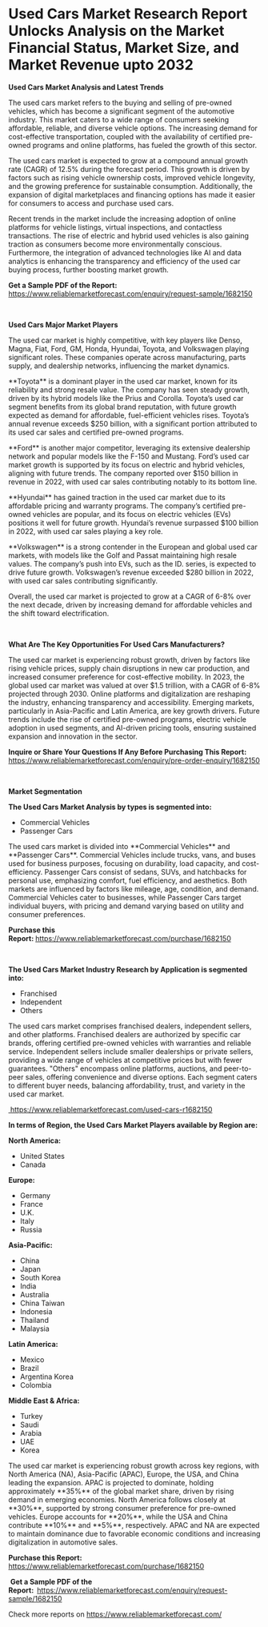 <p><h1>Used Cars Market Research Report Unlocks Analysis on the Market Financial Status, Market Size, and Market Revenue upto 2032</h1></p><p><strong>Used Cars Market Analysis and Latest Trends</strong></p>
<p><p>The used cars market refers to the buying and selling of pre-owned vehicles, which has become a significant segment of the automotive industry. This market caters to a wide range of consumers seeking affordable, reliable, and diverse vehicle options. The increasing demand for cost-effective transportation, coupled with the availability of certified pre-owned programs and online platforms, has fueled the growth of this sector.</p><p>The used cars market is expected to grow at a compound annual growth rate (CAGR) of 12.5% during the forecast period. This growth is driven by factors such as rising vehicle ownership costs, improved vehicle longevity, and the growing preference for sustainable consumption. Additionally, the expansion of digital marketplaces and financing options has made it easier for consumers to access and purchase used cars.</p><p>Recent trends in the market include the increasing adoption of online platforms for vehicle listings, virtual inspections, and contactless transactions. The rise of electric and hybrid used vehicles is also gaining traction as consumers become more environmentally conscious. Furthermore, the integration of advanced technologies like AI and data analytics is enhancing the transparency and efficiency of the used car buying process, further boosting market growth.</p></p>
<p><strong>Get a Sample PDF of the Report:&nbsp;</strong> <a href="https://www.reliablemarketforecast.com/enquiry/request-sample/1682150?utm_campaign=2042&utm_medium=2&utm_source=Github&utm_content=ia&utm_term=22012025&utm_id=used-cars">https://www.reliablemarketforecast.com/enquiry/request-sample/1682150</a></p>
<p>&nbsp;</p>
<p><strong>Used Cars Major Market Players</strong></p>
<p><p>The used car market is highly competitive, with key players like Denso, Magna, Fiat, Ford, GM, Honda, Hyundai, Toyota, and Volkswagen playing significant roles. These companies operate across manufacturing, parts supply, and dealership networks, influencing the market dynamics.</p><p>**Toyota** is a dominant player in the used car market, known for its reliability and strong resale value. The company has seen steady growth, driven by its hybrid models like the Prius and Corolla. Toyota’s used car segment benefits from its global brand reputation, with future growth expected as demand for affordable, fuel-efficient vehicles rises. Toyota’s annual revenue exceeds $250 billion, with a significant portion attributed to its used car sales and certified pre-owned programs.</p><p>**Ford** is another major competitor, leveraging its extensive dealership network and popular models like the F-150 and Mustang. Ford’s used car market growth is supported by its focus on electric and hybrid vehicles, aligning with future trends. The company reported over $150 billion in revenue in 2022, with used car sales contributing notably to its bottom line.</p><p>**Hyundai** has gained traction in the used car market due to its affordable pricing and warranty programs. The company’s certified pre-owned vehicles are popular, and its focus on electric vehicles (EVs) positions it well for future growth. Hyundai’s revenue surpassed $100 billion in 2022, with used car sales playing a key role.</p><p>**Volkswagen** is a strong contender in the European and global used car markets, with models like the Golf and Passat maintaining high resale values. The company’s push into EVs, such as the ID. series, is expected to drive future growth. Volkswagen’s revenue exceeded $280 billion in 2022, with used car sales contributing significantly.</p><p>Overall, the used car market is projected to grow at a CAGR of 6-8% over the next decade, driven by increasing demand for affordable vehicles and the shift toward electrification.</p></p>
<p>&nbsp;</p>
<p><strong>What Are The Key Opportunities For Used Cars Manufacturers?</strong></p>
<p><p>The used car market is experiencing robust growth, driven by factors like rising vehicle prices, supply chain disruptions in new car production, and increased consumer preference for cost-effective mobility. In 2023, the global used car market was valued at over $1.5 trillion, with a CAGR of 6-8% projected through 2030. Online platforms and digitalization are reshaping the industry, enhancing transparency and accessibility. Emerging markets, particularly in Asia-Pacific and Latin America, are key growth drivers. Future trends include the rise of certified pre-owned programs, electric vehicle adoption in used segments, and AI-driven pricing tools, ensuring sustained expansion and innovation in the sector.</p></p>
<p><strong>Inquire or Share Your Questions If Any Before Purchasing This Report:</strong> <a href="https://www.reliablemarketforecast.com/enquiry/pre-order-enquiry/1682150?utm_campaign=2042&utm_medium=2&utm_source=Github&utm_content=ia&utm_term=22012025&utm_id=used-cars">https://www.reliablemarketforecast.com/enquiry/pre-order-enquiry/1682150</a></p>
<p>&nbsp;</p>
<p><strong>Market Segmentation</strong></p>
<p><strong>The Used Cars Market Analysis by types is segmented into:</strong></p>
<p><ul><li>Commercial Vehicles</li><li>Passenger Cars</li></ul></p>
<p><p>The used cars market is divided into **Commercial Vehicles** and **Passenger Cars**. Commercial Vehicles include trucks, vans, and buses used for business purposes, focusing on durability, load capacity, and cost-efficiency. Passenger Cars consist of sedans, SUVs, and hatchbacks for personal use, emphasizing comfort, fuel efficiency, and aesthetics. Both markets are influenced by factors like mileage, age, condition, and demand. Commercial Vehicles cater to businesses, while Passenger Cars target individual buyers, with pricing and demand varying based on utility and consumer preferences.</p></p>
<p><strong>Purchase this Report:&nbsp;</strong><a href="https://www.reliablemarketforecast.com/purchase/1682150?utm_campaign=2042&utm_medium=2&utm_source=Github&utm_content=ia&utm_term=22012025&utm_id=used-cars">https://www.reliablemarketforecast.com/purchase/1682150</a></p>
<p>&nbsp;</p>
<p><strong>The Used Cars Market Industry Research by Application is segmented into:</strong></p>
<p><ul><li>Franchised</li><li>Independent</li><li>Others</li></ul></p>
<p><p>The used cars market comprises franchised dealers, independent sellers, and other platforms. Franchised dealers are authorized by specific car brands, offering certified pre-owned vehicles with warranties and reliable service. Independent sellers include smaller dealerships or private sellers, providing a wide range of vehicles at competitive prices but with fewer guarantees. "Others" encompass online platforms, auctions, and peer-to-peer sales, offering convenience and diverse options. Each segment caters to different buyer needs, balancing affordability, trust, and variety in the used car market.</p></p>
<p><a href="https://www.reliablemarketforecast.com/used-cars-r1682150?utm_campaign=2042&utm_medium=2&utm_source=Github&utm_content=ia&utm_term=22012025&utm_id=used-cars">&nbsp;https://www.reliablemarketforecast.com/used-cars-r1682150</a></p>
<p><strong>In terms of Region, the Used Cars Market Players available by Region are:</strong></p>
<p>
    <p> <strong> North America: </strong>
        <ul>
            <li>United States</li>
            <li>Canada</li>
        </ul>
        </p> 
    <p> <strong> Europe: </strong>
        <ul>
            <li>Germany</li>
            <li>France</li>
            <li>U.K.</li>
            <li>Italy</li>
            <li>Russia</li>
        </ul>
        </p> 
    <p> <strong> Asia-Pacific: </strong>
        <ul>
            <li>China</li>
            <li>Japan</li>
            <li>South Korea</li>
            <li>India</li>
            <li>Australia</li>
            <li>China Taiwan</li>
            <li>Indonesia</li>
            <li>Thailand</li>
            <li>Malaysia</li>
        </ul>
        </p> 
    <p> <strong> Latin America: </strong>
        <ul>
            <li>Mexico</li>
            <li>Brazil</li>
            <li>Argentina Korea</li>
            <li>Colombia</li>
        </ul>
        </p> 
    <p> <strong> Middle East & Africa: </strong>
        <ul>
            <li>Turkey</li>
            <li>Saudi</li>
            <li>Arabia</li>
            <li>UAE</li>
            <li>Korea</li>
        </ul>
    </p>
    </p>
<p><p>The used car market is experiencing robust growth across key regions, with North America (NA), Asia-Pacific (APAC), Europe, the USA, and China leading the expansion. APAC is projected to dominate, holding approximately **35%** of the global market share, driven by rising demand in emerging economies. North America follows closely at **30%**, supported by strong consumer preference for pre-owned vehicles. Europe accounts for **20%**, while the USA and China contribute **10%** and **5%**, respectively. APAC and NA are expected to maintain dominance due to favorable economic conditions and increasing digitalization in automotive sales.</p></p>
<p><strong>Purchase this Report: </strong><a href="https://www.reliablemarketforecast.com/purchase/1682150?utm_campaign=2042&utm_medium=2&utm_source=Github&utm_content=ia&utm_term=22012025&utm_id=used-cars">https://www.reliablemarketforecast.com/purchase/1682150</a></p>
<p>&nbsp;<strong>Get a Sample PDF of the Report:&nbsp;&nbsp;</strong><a href="https://www.reliablemarketforecast.com/enquiry/request-sample/1682150?utm_campaign=2042&utm_medium=2&utm_source=Github&utm_content=ia&utm_term=22012025&utm_id=used-cars">https://www.reliablemarketforecast.com/enquiry/request-sample/1682150</a></p>
<p><strong></strong></p>
<p>Check more reports on <a href="https://www.reliablemarketforecast.com/?utm_campaign=2042&utm_medium=2&utm_source=Github&utm_content=ia&utm_term=22012025&utm_id=used-cars">https://www.reliablemarketforecast.com/</a></p>